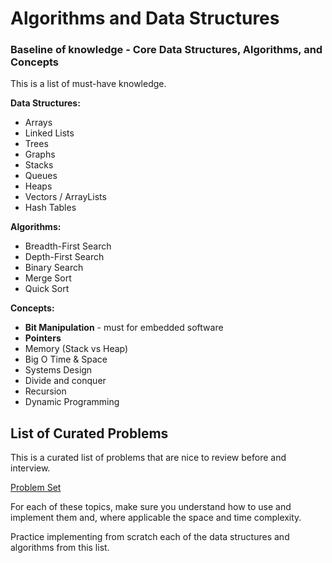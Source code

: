 # Algorithms and Data Structures

### Baseline of knowledge - Core Data Structures, Algorithms, and Concepts

This is a list of must-have knowledge.

**Data Structures:**

- Arrays
- Linked Lists
- Trees
- Graphs
- Stacks
- Queues
- Heaps
- Vectors / ArrayLists
- Hash Tables

**Algorithms:**

- Breadth-First Search
- Depth-First Search
- Binary Search
- Merge Sort
- Quick Sort

**Concepts:**

- **Bit Manipulation** - must for embedded software
- **Pointers** 
- Memory (Stack vs Heap)
- Big O Time & Space
- Systems Design
- Divide and conquer
- Recursion
- Dynamic Programming

## List of Curated Problems

This is a curated list of problems that are nice to review before and interview.

[Problem Set](./problems.md)

For each of these topics, make sure you understand how to use and implement them and, where applicable
the space and time complexity.

Practice implementing from scratch each of the data structures and algorithms from this list.
